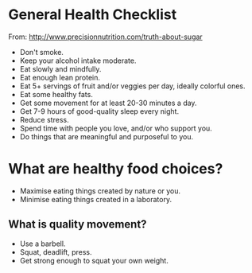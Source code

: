 # General Health Checklist

From: <http://www.precisionnutrition.com/truth-about-sugar>

- Don't smoke.
- Keep your alcohol intake moderate.
- Eat slowly and mindfully.
- Eat enough lean protein.
- Eat 5+ servings of fruit and/or veggies per day, ideally colorful ones.
- Eat some healthy fats.
- Get some movement for at least 20-30 minutes a day.
- Get 7-9 hours of good-quality sleep every night.
- Reduce stress.
- Spend time with people you love, and/or who support you.
- Do things that are meaningful and purposeful to you.

# What are healthy food choices?

- Maximise eating things created by nature or you.
- Minimise eating things created in a laboratory.

## What is quality movement?

- Use a barbell.
- Squat, deadlift, press.
- Get strong enough to squat your own weight.
